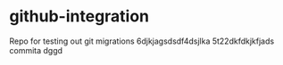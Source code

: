 # github-integration
Repo for testing out git migrations
6djkjagsdsdf4dsjlka
5t22dkfdkjkfjads
commita
dggd
